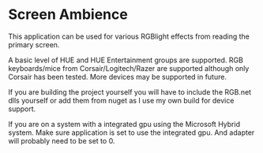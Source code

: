 # Screen Ambience
This application can be used for various RGBlight effects from reading the primary screen.

A basic level of HUE and HUE Entertainment groups are supported. RGB keyboards/mice from Corsair/Logitech/Razer are supported although only Corsair has been tested. More devices may be supported in future.

If you are building the project yourself you will have to include the RGB.net dlls yourself or add them from nuget as I use my own build for device support.

If you are on a system with a integrated gpu using the Microsoft Hybrid system. Make sure application is set to use the integrated gpu. And adapter will probably need to be set to 0.